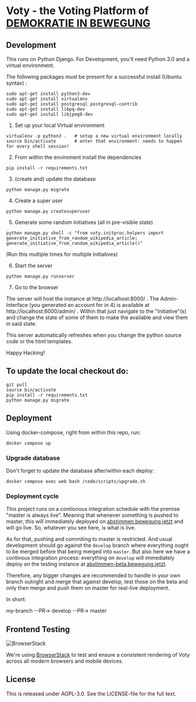 # Voty - the Voting Platform of [DEMOKRATIE IN BEWEGUNG](https://bewegung.jetzt)

## Development 

This runs on Python Django. For Development, you'll need Python 3.0 and a virtual environment.

The following packages must be present for a successful install (Ubuntu syntax) :

```
sudo apt-get install python3-dev
sudo apt-get install virtualenv
sudo apt-get install postgresql postgresql-contrib
sudo apt-get install libpq-dev
sudo apt-get install libjpeg8-dev
```

1. Set up your local Virtual environment

```
virtualenv -p python3 .   # setup a new virtual environment locally
source bin/activate       # enter that environment: needs to happen for every shell session!
```

2. From within the enviroment install the dependencies

```
pip install -r requirements.txt
```

3. (create and) update the database
```
python manage.py migrate
```

4. Create a super user
```
python manage.py createsuperuser
```

5. Generate some random initiatives (all in pre-visible state)

```
python manage.py shell -c "from voty.initproc.helpers import generate_initiative_from_random_wikipedia_article; generate_initiative_from_random_wikipedia_article()"
```

(Run this multiple times for multiple Initiatives)

6. Start the server
```
python manage.py runserver
```

7. Go to the browser

The server will host the instance at http://localhost:8000/ . The Admin-Interface (you generated an account for in 4) is available at http://localhost:8000/admin/ . Within that just navigate to the "Initiative"(s) and change the state of some of them to make the available and view them in said state.

This server automatically refreshes when you change the python source code or the html templates. 

Happy Hacking!


## To update the local checkout do:

```
git pull
source bin/activate
pip install -r requirements.txt
python manage.py migrate
```



## Deployment

Using docker-compose, right from within this repo, run:

```
docker compose up
```


### Upgrade database

Don't forget to update the database after/within each deploy:

```
docker compose exec web bash /code/scripts/upgrade.sh
```

### Deployment cycle

This project runs on a contionous integration schedule with the premise "master is always live". Meaning that whenever something is pushed to master, this will immediately deployed on [abstimmen.bewegung.jetzt](https://abstimmen.bewegung.jetzt) and will go live. So, whatever you see here, is what is live.

As for that, pushing and commiting to master is restricted. And usual development should go against the `develop` branch where everything ought to be merged before that being merged into `master`. But also here we have a continous integration process: everything on `develop` will immediately deploy on the testing instance at [abstimmen-beta.bewegung.jetzt](https://abstimmen-beta.bewegung.jetzt/).

Therefore, any bigger changes are recommended to handle in your own branch outright and merge that against develop, test those on the beta and only then merge and push them on master for real-live deployment.

In short:

  my-branch --PR-> develop --PR-> master


## Frontend Testing

![BrowserStack](http://i.imgur.com/Eqx1QcB.png)

We're using [BrowserStack](https://www.browserstack.com/) to test and ensure a consistent rendering of Voty across all modern browsers and mobile devices.


## License

This is released under AGPL-3.0. See the LICENSE-file for the full text.
